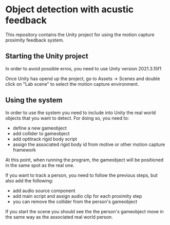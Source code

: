# Object detection with acustic feedback
This repository contains the Unity project for using the motion capture proximity feedback system.
## Starting the Unity project
In order to avoid possible erros, you need to use Unity version 2021.3.15f1

Once Unity has opend up the project, go to Assets -> Scenes and double click on "Lab scene" to select the motion capture environment.

## Using the system
In order to use the system you need to include into Unity the real world objects that you want to detect. For doing so, you need to:
- define a new gameobject
- add collider to gameobject
- add optitrack rigid body script
- assign the associated rigid body id from motive or other motion capture framework

At this point, when running the program, the gameobject will be positioned in the same spot as the real one.

If you want to track a person, you need to follow the previous steps, but also add the following:
- add audio source component
- add main script and assign audio clip for each proximity step
- you can remove the collider from the person's gameobject

If you start the scene you should see the the person's gameobject move in the same way as the associated real world person.
